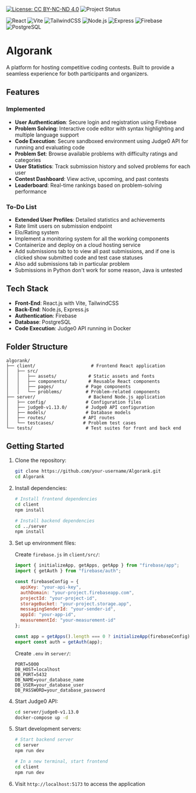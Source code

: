 [![License: CC BY-NC-ND 4.0](https://img.shields.io/badge/License-CC%20BY--NC--ND%204.0-lightgrey.svg)](https://creativecommons.org/licenses/by-nc-nd/4.0/)
![Project Status](https://img.shields.io/badge/status-in%20progress-yellow)

![React](https://img.shields.io/badge/React-20232A?style=for-the-badge&logo=react&logoColor=61DAFB)
![Vite](https://img.shields.io/badge/Vite-646CFF?style=for-the-badge&logo=vite&logoColor=white)
![TailwindCSS](https://img.shields.io/badge/Tailwind_CSS-38B2AC?style=for-the-badge&logo=tailwind-css&logoColor=white)
![Node.js](https://img.shields.io/badge/Node.js-339933?style=for-the-badge&logo=nodedotjs&logoColor=white)
![Express](https://img.shields.io/badge/Express.js-000000?style=for-the-badge&logo=express&logoColor=white)
![Firebase](https://img.shields.io/badge/Firebase-FFCA28?style=for-the-badge&logo=firebase&logoColor=black)
![PostgreSQL](https://img.shields.io/badge/PostgreSQL-316192?style=for-the-badge&logo=postgresql&logoColor=white)

# Algorank
A platform for hosting competitive coding contests. Built to provide a seamless experience for both participants and organizers.

## Features

### Implemented
- **User Authentication**: Secure login and registration using Firebase
- **Problem Solving**: Interactive code editor with syntax highlighting and multiple language support
- **Code Execution**: Secure sandboxed environment using Judge0 API for running and evaluating code
- **Problem Set**: Browse available problems with difficulty ratings and categories
- **User Statistics**: Track submission history and solved problems for each user
- **Contest Dashboard**: View active, upcoming, and past contests
- **Leaderboard**: Real-time rankings based on problem-solving performance

### To-Do List
- **Extended User Profiles**: Detailed statistics and achievements
- Rate limit users on submission endpoint
- Elo/Rating system
- Implement a monitoring system for all the working components
- Containerize and deploy on a cloud hosting service
- Add submissions tab to to view all past submissions, and if one is clicked show submitted code and test case statuses
- Also add submissions tab in particular problem
- Submissions in Python don't work for some reason, Java is untested

## Tech Stack
- **Front-End**: React.js with Vite, TailwindCSS
- **Back-End**: Node.js, Express.js
- **Authentication**: Firebase
- **Database**: PostgreSQL
- **Code Execution**: Judge0 API running in Docker

## Folder Structure
```
algorank/
├── client/                     # Frontend React application
│   ├── src/
│   │   ├── assets/            # Static assets and fonts
│   │   ├── components/        # Reusable React components
│   │   ├── pages/            # Page components
│   │   └── problems/         # Problem-related components
├── server/                    # Backend Node.js application
│   ├── config/               # Configuration files
│   ├── judge0-v1.13.0/       # Judge0 API configuration
│   ├── models/               # Database models
│   ├── routes/              # API routes
│   └── testcases/           # Problem test cases
└── tests/                    # Test suites for front and back end
```

## Getting Started

1. Clone the repository:
   ```bash
   git clone https://github.com/your-username/Algorank.git
   cd Algorank
   ```

2. Install dependencies:
   ```bash
   # Install frontend dependencies
   cd client
   npm install

   # Install backend dependencies
   cd ../server
   npm install
   ```

3. Set up environment files:
   
   Create `firebase.js` in `client/src/`:
   ```javascript
   import { initializeApp, getApps, getApp } from "firebase/app";
   import { getAuth } from "firebase/auth";

   const firebaseConfig = {
     apiKey: "your-api-key",
     authDomain: "your-project.firebaseapp.com",
     projectId: "your-project-id",
     storageBucket: "your-project.storage.app",
     messagingSenderId: "your-sender-id",
     appId: "your-app-id",
     measurementId: "your-measurement-id"
   };

   const app = getApps().length === 0 ? initializeApp(firebaseConfig) : getApp();
   export const auth = getAuth(app);
   ```

   Create `.env` in `server/`:
   ```
   PORT=5000
   DB_HOST=localhost
   DB_PORT=5432
   DB_NAME=your_database_name
   DB_USER=your_database_user
   DB_PASSWORD=your_database_password
   ```

4. Start Judge0 API:
   ```bash
   cd server/judge0-v1.13.0
   docker-compose up -d
   ```

5. Start development servers:
   ```bash
   # Start backend server
   cd server
   npm run dev

   # In a new terminal, start frontend
   cd client
   npm run dev
   ```

6. Visit `http://localhost:5173` to access the application
